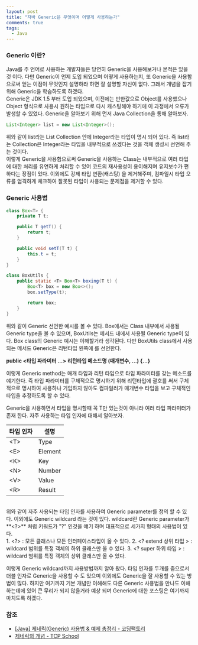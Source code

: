 ```yaml
---
layout: post
title: "자바 Generic은 무엇이며 어떻게 사용하는가"
comments: true
tags: 
  - Java
---
```


### Generic 이란?

Java를 주 언어로 사용하는 개발자들은 당연히 Generic을 사용해보거나 본적은 있을 것 이다. 다만 Generic이 언제 도입 되었으며 어떻게 사용하는지, 또 Generic을 사용함으로써 얻는 이점이 무엇인지 설명하라 하면 잘 설명할 자신이 없다. 그래서 개념을 잡기 위해 Generic을 학습하도록 하겠다.   
Generic은 JDK 1.5 부터 도입 되었으며, 이전에는 반한값으로 Object를 사용했으나 Object 형식으로 사용시 원하는 타입으로 다시 캐스팅해야 하기에 이 과정에서 오류가 발생할 수 있었다. Generic을 알아보기 위해 먼저 Java Collection을 통해 알아보자.

~~~ java
List<Integer> list = new List<Integer>();
~~~    

위와 같이 list라는 List Collection 안에 Integer라는 타입이 명시 되어 있다. 즉 list라는 Collection은 Integer라는 타입을 내부적으로 쓰겠다는 것을 객체 생성시 선언해 주는 것이다.    
이렇게 Generic을 사용함으로써 Generic을 사용하는 Class는 내부적으로 여러 타입에 대한 처리를 유연하게 처리할 수 있어 코드의 재사용성이 용이해지며 유지보수가 편하다는 장점이 있다. 이외에도 강제 타입 변환(캐스팅) 을 제거해주며, 컴파일시 타입 오류를 엄격하게 체크하여 잘못된 타입이 사용되는 문제점을 제거할 수 있다.    


### Generic 사용법

~~~ java
class Box<T> {
    private T t;

    public T getT() {
        return t;
    }

    public void setT(T t) {
        this.t = t;
    }
}

class BoxUtils {
    public static <T> Box<T> boxing(T t) {
        Box<T> box = new Box<>();
        box.setType(t);

        return box;
    }
}
~~~

위와 같이 Generic 선언한 예시를 볼 수 있다. Box에서는 Class 내부에서 사용될 Generic type을 볼 수 있으며, BoxUtils는 메서드 내에서 사용될 Generic type이 있다. Box class의 Generic 예시는 이해할거라 생각된다. 다만 BoxUtils class에서 사용되는 메서드 Generic은 리턴타입 왼쪽에 <T>를 선언한다. 

**public <타입 파라미터 ...> 리턴타입 메소드명 (매개변수, ...) {...}**

이렇게 Generic method는 매개 타입과 리턴 타입으로 타입 파라미터를 갖는 메소드를 얘기한다. 즉 타입 파라미터를 구체적으로 명시하기 위해 리턴타입에 <T> 괄호를 써서 구체적으로 명시하여 사용하나 기입하지 않아도 컴파일러가 매개변수 타입을 보고 구체적인 타입을 추정하도록 할 수 있다.    

Generic을 사용하면서 타입을 명시할때 꼭 T만 있는것이 아니라 여러 타입 파라미터가 존재 한다. 자주 사용하는 타입 인자에 대해서 알아보자.    
<table class="table">
  <thead>
    <tr>
      <th>타입 인자</th>
      <th>설명</th>
    </tr>
  </thead>
  <tbody>
    <tr>
      <td>&lt;T&gt;</td>
      <td>Type</td>
    </tr>
    <tr>
      <td>&lt;E&gt;</td>
      <td>Element</td>
    </tr>
    <tr>
      <td>&lt;K&gt;</td>
      <td>Key</td>
    </tr>
    <tr>
      <td>&lt;N&gt;</td>
      <td>Number</td>
    </tr>
    <tr>
      <td>&lt;V&gt;</td>
      <td>Value</td>
    </tr>
    <tr>
      <td>&lt;R&gt;</td>
      <td>Result</td>
    </tr>
  </tbody>
</table>
<br>
위와 같이 자주 사용되는 타입 인자를 사용하여 Generic parameter를 정의 할 수 있다. 이외에도 Generic wildcard 라는 것이 있다. wildcard란 Generic parameter가 **&lt;?&gt;** 처럼 키워드가 "?" 인것을 얘기 하며 대표적으로 세가지 형태의 사용법이 있다.    
<br>
1. &lt;?&gt; : 모든 클래스나 모든 인터페이스타입이 올 수 있다.    
2. &lt;? extend 상위 타입 &gt; : wildcard 범위를 특정 객체의 하위 클래스만 올 수 있다.    
3. &lt;? super 하위 타입 &gt; : wildcard 범위를 특정 객체의 상위 클래스만 올 수 있다.    

이렇게 Generic wildcard까지 사용방법까지 알아 봤다. 타입 인자를 두개를 줌으로서 더블 인자로 Generic을 사용할 수 도 있으며 이외에도 Generic을 잘 사용할 수 있는 방법이 많다. 하지만 여기까지 기본 개념만 이해해도 다른 Generic 사용법을 만나도 이해하는데에 있어 큰 무리가 되지 않을거라 예상 되며 Generic에 대한 포스팅은 여기까지 마치도록 하겠다.    

### 참조
- [[Java] 제네릭(Generic) 사용법 & 예제 총정리 - 코딩팩토리](https://coding-factory.tistory.com/573)
- [제네릭의 개념 - TCP School ](http://www.tcpschool.com/java/java_generic_concept)
